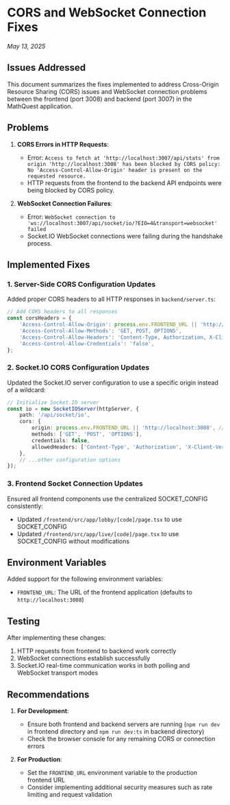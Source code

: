 # CORS and WebSocket Connection Fixes

*May 13, 2025*

## Issues Addressed

This document summarizes the fixes implemented to address Cross-Origin Resource Sharing (CORS) issues and WebSocket connection problems between the frontend (port 3008) and backend (port 3007) in the MathQuest application.

## Problems

1. **CORS Errors in HTTP Requests**:
   - Error: `Access to fetch at 'http://localhost:3007/api/stats' from origin 'http://localhost:3008' has been blocked by CORS policy: No 'Access-Control-Allow-Origin' header is present on the requested resource.`
   - HTTP requests from the frontend to the backend API endpoints were being blocked by CORS policy.

2. **WebSocket Connection Failures**:
   - Error: `WebSocket connection to 'ws://localhost:3007/api/socket/io/?EIO=4&transport=websocket' failed`
   - Socket.IO WebSocket connections were failing during the handshake process.

## Implemented Fixes

### 1. Server-Side CORS Configuration Updates

Added proper CORS headers to all HTTP responses in `backend/server.ts`:

```typescript
// Add CORS headers to all responses
const corsHeaders = {
    'Access-Control-Allow-Origin': process.env.FRONTEND_URL || 'http://localhost:3008',
    'Access-Control-Allow-Methods': 'GET, POST, OPTIONS',
    'Access-Control-Allow-Headers': 'Content-Type, Authorization, X-Client-Version, X-Client-Source',
    'Access-Control-Allow-Credentials': 'false',
};
```

### 2. Socket.IO CORS Configuration Updates

Updated the Socket.IO server configuration to use a specific origin instead of a wildcard:

```typescript
// Initialize Socket.IO server
const io = new SocketIOServer(httpServer, {
    path: '/api/socket/io',
    cors: {
        origin: process.env.FRONTEND_URL || 'http://localhost:3008', // Specific origin instead of wildcard
        methods: ['GET', 'POST', 'OPTIONS'],
        credentials: false,
        allowedHeaders: ['Content-Type', 'Authorization', 'X-Client-Version', 'X-Client-Source']
    },
    // ...other configuration options
});
```

### 3. Frontend Socket Connection Updates

Ensured all frontend components use the centralized SOCKET_CONFIG consistently:

- Updated `/frontend/src/app/lobby/[code]/page.tsx` to use SOCKET_CONFIG 
- Updated `/frontend/src/app/live/[code]/page.tsx` to use SOCKET_CONFIG without modifications

## Environment Variables

Added support for the following environment variables:

- `FRONTEND_URL`: The URL of the frontend application (defaults to `http://localhost:3008`)

## Testing

After implementing these changes:
1. HTTP requests from frontend to backend work correctly
2. WebSocket connections establish successfully
3. Socket.IO real-time communication works in both polling and WebSocket transport modes

## Recommendations

1. **For Development**:
   - Ensure both frontend and backend servers are running (`npm run dev` in frontend directory and `npm run dev:ts` in backend directory)
   - Check the browser console for any remaining CORS or connection errors

2. **For Production**:
   - Set the `FRONTEND_URL` environment variable to the production frontend URL
   - Consider implementing additional security measures such as rate limiting and request validation
